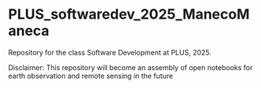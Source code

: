 # PLUS_softwaredev_2025_ManecoManeca
Repository for the class Software Development at PLUS, 2025.

Disclaimer: This repository will become an assembly of open notebooks for earth observation and remote sensing in the future
